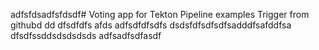 adfsfdsadfsfdsdf# Voting app for Tekton Pipeline examples
Trigger from githubd
dd
dfsdfdfs
afds
adfsdfdfsdfs
dsdsfdfsdfsdfsadddfsafddfsa
dfsdfssddsdsdsdsds
adfsadfsdfasdf
